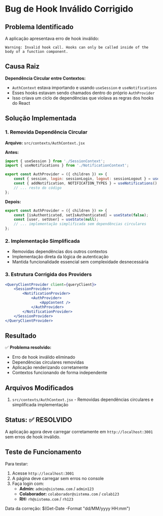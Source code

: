 # Bug de Hook Inválido Corrigido

## Problema Identificado

A aplicação apresentava erro de hook inválido:
```
Warning: Invalid hook call. Hooks can only be called inside of the body of a function component.
```

## Causa Raiz

**Dependência Circular entre Contextos:**
- `AuthContext` estava importando e usando `useSession` e `useNotifications`
- Esses hooks estavam sendo chamados dentro do próprio `AuthProvider`
- Isso criava um ciclo de dependências que violava as regras dos hooks do React

## Solução Implementada

### 1. Removida Dependência Circular
**Arquivo:** `src/contexts/AuthContext.jsx`

**Antes:**
```jsx
import { useSession } from './SessionContext';
import { useNotifications } from './NotificationContext';

export const AuthProvider = ({ children }) => {
    const { session, login: sessionLogin, logout: sessionLogout } = useSession();
    const { addNotification, NOTIFICATION_TYPES } = useNotifications();
    // ... resto do código
};
```

**Depois:**
```jsx
export const AuthProvider = ({ children }) => {
    const [isAuthenticated, setIsAuthenticated] = useState(false);
    const [user, setUser] = useState(null);
    // ... implementação simplificada sem dependências circulares
};
```

### 2. Implementação Simplificada
- Removidas dependências dos outros contextos
- Implementação direta da lógica de autenticação
- Mantida funcionalidade essencial sem complexidade desnecessária

### 3. Estrutura Corrigida dos Providers
```jsx
<QueryClientProvider client={queryClient}>
    <SessionProvider>
        <NotificationProvider>
            <AuthProvider>
                <AppContent />
            </AuthProvider>
        </NotificationProvider>
    </SessionProvider>
</QueryClientProvider>
```

## Resultado

✅ **Problema resolvido:**
- Erro de hook inválido eliminado
- Dependências circulares removidas
- Aplicação renderizando corretamente
- Contextos funcionando de forma independente

## Arquivos Modificados

1. `src/contexts/AuthContext.jsx` - Removidas dependências circulares e simplificada implementação

## Status: ✅ RESOLVIDO

A aplicação agora deve carregar corretamente em `http://localhost:3001` sem erros de hook inválido.

## Teste de Funcionamento

Para testar:
1. Acesse `http://localhost:3001`
2. A página deve carregar sem erros no console
3. Faça login com:
   - **Admin:** `admin@sistema.com` / `admin123`
   - **Colaborador:** `colaborador@sistema.com` / `colab123`
   - **RH:** `rh@sistema.com` / `rh123`

Data da correção: $(Get-Date -Format "dd/MM/yyyy HH:mm")

